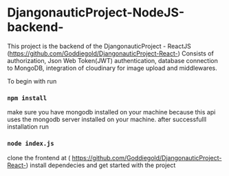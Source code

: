 # DjangonauticProject-NodeJS-backend-

This project is the backend of the DjangonauticProject - ReactJS (https://github.com/Goddiegold/DjangonauticProject-React-)
Consists of authorization, Json Web Token(JWT) authentication, database connection to MongoDB, integration of cloudinary for image upload and middlewares.

To begin with run
### `npm install` 
make sure you have mongodb installed on your machine because this api uses the mongodb server installed on your machine.
after successfulll installation run 
### `node index.js`

clone the frontend at ( https://github.com/Goddiegold/DjangonauticProject-React-)
install dependecies and get started with the project
